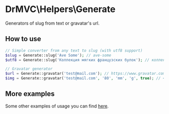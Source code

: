 # DrMVC\Helpers\Generate

Generators of slug from text or gravatar's url.

## How to use 

```php
// Simple converter from any text to slug (with utf8 support)
$slug = Generate::slug('Ave Some'); // ave-some
$utf8 = Generate::slug('Коллекция мягких французских булок'); // коллекция-мягких-французских-булок

// Gravatar generator
$url = Generate::gravatar('test@mail.com'); // https://www.gravatar.com/avatar/97dfebf4098c0f5c16bca61e2b76c373?s=80&d=mm&r=g
$img = Generate::gravatar('test@mail.com', '80', 'mm', 'g', true); // <img src="https://www.gravatar.com/avatar/97dfebf4098c0f5c16bca61e2b76c373?s=80&d=mm&r=g" />
```

## More examples

Some other examples of usage you can find [here](../extra).
